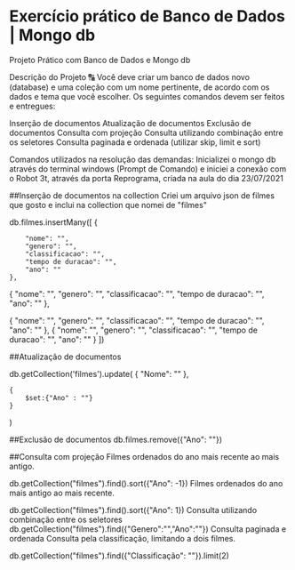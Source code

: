 # Exercício prático de Banco de Dados | Mongo db


Projeto Prático com Banco de Dados e Mongo db

Descrição do Projeto 🔠
Você deve criar um banco de dados novo (database) e uma coleção com um nome pertinente, de acordo com os dados e tema que você escolher. Os seguintes comandos devem ser feitos e entregues:

Inserção de documentos
Atualização de documentos
Exclusão de documentos
Consulta com projeção
Consulta utilizando combinação entre os seletores
Consulta paginada e ordenada (utilizar skip, limit e sort)

Comandos utilizados na resolução das demandas:
Inicializei o mongo db através do terminal windows (Prompt de Comando) e iniciei a conexão com o Robot 3t, através da porta Reprograma, criada na aula do dia 23/07/2021

##Inserção de documentos na collection
Criei um arquivo json de filmes que gosto e inclui na collection que nomei de "filmes"

db.filmes.insertMany([
    {
    
        "nome": "",
        "genero": "",
        "classificacao": "",
        "tempo de duracao": "",
        "ano": ""
    },

{        "nome": "",
        "genero": "",
        "classificacao": "",
        "tempo de duracao": "",
        "ano": ""
    },

{
        "nome": "",
        "genero": "",
        "classificacao": "",
        "tempo de duracao": "",
        "ano": ""
    },
{
        "nome": "",
        "genero": "",
        "classificacao": "",
        "tempo de duracao": "",
        "ano": ""
    }
    ])
    
##Atualização de documentos

db.getCollection('filmes').update(
    {
        "Nome": ""
    },
    
    {
        $set:{"Ano" : ""}
    }
  )

##Exclusão de documentos
db.filmes.remove({"Ano": ""})

##Consulta com projeção
Filmes ordenados do ano mais recente ao mais antigo.

db.getCollection("filmes").find().sort({"Ano": -1})
Filmes ordenados do ano mais antigo ao mais recente.

db.getCollection("filmes").find().sort({"Ano": 1})
Consulta utilizando combinação entre os seletores
db.getCollection("filmes").find({"Genero":"","Ano":""})
Consulta paginada e ordenada
Consulta pela classificação, limitando a dois filmes.

db.getCollection("filmes").find({"Classificação": ""}).limit(2)
